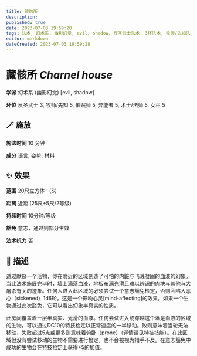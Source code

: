 ```yaml
---
title: 藏骸所
description: 
published: true
date: 2023-07-03 19:59:28
tags: 法术, 幻术系, 幽影幻觉, evil, shadow, 反圣武士法术, 3环法术, 牧师/先知法术, 5环法术, 催眠师法术, 异能者法术, 术士/法师法术, 女巫法术
editor: markdown
dateCreated: 2023-07-03 19:59:28
---
```


# **藏骸所** *Charnel house*

**学派** 幻术系 (幽影幻觉) \[evil, shadow\] 

**环位** 反圣武士 3, 牧师/先知 5, 催眠师 5, 异能者 5, 术士/法师 5, 女巫 5

## 🪄 施放

**施法时间** 10 分钟

**成分** 语言, 姿势, 材料

## ✨ 效果  

**范围** 20尺立方体 （S）

**距离** 近距 (25尺+5尺/2等级)  

**持续时间** 10分钟/等级 

**豁免** 意志，通过则部分生效

**法术抗力** 否

## 📖 描述

透过献祭一个活物，你在附近的区域创造了可怕的内脏与飞溅凝固的血液的幻象。当此法术施展完毕时，墙上滴落血液，地板布满光滑且难以辨识的肉块与其他与大屠杀有关的迹象。任何人进入此区域的必须尝试一个意志豁免检定，否则会陷入恶心（sickened）1d6轮。这是一个影响心灵[mind-affecting]的效果。如果一个生物通过此次豁免，它可以看出幻象半真实的性质。

此房间覆盖着一层半真实、光滑的血液。任何尝试进入或穿越这个满是血液的区域的生物，可以通过DC10的特技检定以正常速度的一半移动。败则意味着当轮无法移动，失败超过5点或更多则意味着俯卧（prone）（详情请见特技技能）。在此区域但没有尝试移动的生物不需要进行检定，也不会被视为措手不及。在意志豁免中成功的生物会在特技检定上获得+5的加值。
    